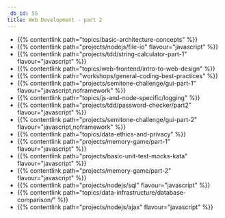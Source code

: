 ```yaml
---
_db_id: 55
title: Web Development - part 2
---
```


- {{% contentlink path="topics/basic-architecture-concepts" %}}
- {{% contentlink path="projects/nodejs/file-io" flavour="javascript" %}}
- {{% contentlink path="projects/tdd/string-calculator-part-1" flavour="javascript" %}}
- {{% contentlink path="topics/web-frontend/intro-to-web-design" %}}
- {{% contentlink path="workshops/general-coding-best-practices" %}}
- {{% contentlink path="projects/semitone-challenge/gui-part-1" flavour="javascript,noframework" %}}
- {{% contentlink path="topics/js-and-node-specific/logging" %}}
- {{% contentlink path="projects/tdd/password-checker/part2" flavour="javascript" %}}
- {{% contentlink path="projects/semitone-challenge/gui-part-2"  flavour="javascript,noframework" %}}
- {{% contentlink path="topics/data-ethics-and-privacy" %}}
- {{% contentlink path="projects/memory-game/part-1" flavour="javascript" %}}
- {{% contentlink path="projects/basic-unit-test-mocks-kata" flavour="javascript" %}}
- {{% contentlink path="projects/memory-game/part-2" flavour="javascript" %}}
- {{% contentlink path="projects/nodejs/sql" flavour="javascript" %}}
- {{% contentlink path="topics/data-infrastructure/database-comparison/" %}}
- {{% contentlink path="projects/nodejs/ajax" flavour="javascript" %}}
